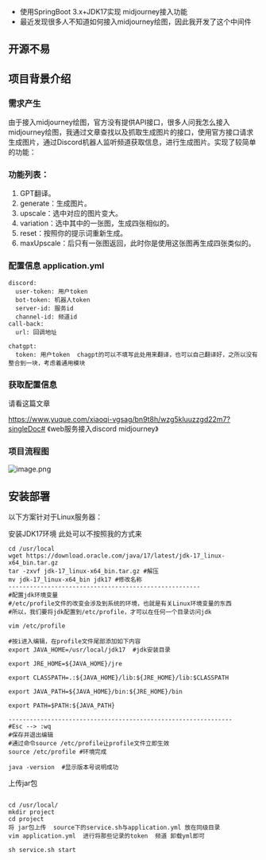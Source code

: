 - 使用SpringBoot 3.x+JDK17实现 midjourney接入功能
- 最近发现很多人不知道如何接入midjourney绘图，因此我开发了这个中间件

## 开源不易

## 项目背景介绍

### 需求产生

由于接入midjourney绘图，官方没有提供API接口，很多人问我怎么接入midjourney绘图，我通过文章查找以及抓取生成图片的接口，使用官方接口请求生成图片，通过Discord机器人监听频道获取信息，进行生成图片。实现了较简单的功能：

### 功能列表：

1.	GPT翻译。
2.	generate：生成图片。
3.	upscale：选中对应的图片变大。
4.	variation：选中其中的一张图，生成四张相似的。
5.	reset：按照你的提示词重新生成。
6.	 maxUpscale：后只有一张图返回，此时你是使用这张图再生成四张类似的。



### 配置信息 application.yml

```
discord:
  user-token: 用户token
  bot-token: 机器人token
  server-id: 服务id
  channel-id: 频道id
call-back:
  url: 回调地址

chatgpt:
  token: 用户token  chagpt的可以不填写此处用来翻译，也可以自己翻译好，之所以没有整合到一块，考虑着通用模块
```

### 获取配置信息

请看这篇文章

https://www.yuque.com/xiaoqi-vgsag/bn9t8h/wzg5kluuzzgd22m7?singleDoc# 《web服务接入discord midjourney》



### 项目流程图

![image.png](https://gitee.com/qi_jianchun/midjourney-bot-api/raw/master/source/image.png)



## 安装部署

以下方案针对于Linux服务器：

安装JDK17环境 此处可以不按照我的方式来 

```
cd /usr/local
wget https://download.oracle.com/java/17/latest/jdk-17_linux-x64_bin.tar.gz
tar -zxvf jdk-17_linux-x64_bin.tar.gz #解压
mv jdk-17_linux-x64_bin jdk17 #修改名称
------------------------------------------------------
#配置jdk环境变量
#/etc/profile文件的改变会涉及到系统的环境，也就是有关Linux环境变量的东西
#所以，我们要将jdk配置到/etc/profile，才可以在任何一个目录访问jdk

vim /etc/profile

#按i进入编辑，在profile文件尾部添加如下内容
export JAVA_HOME=/usr/local/jdk17  #jdk安装目录
 
export JRE_HOME=${JAVA_HOME}/jre
 
export CLASSPATH=.:${JAVA_HOME}/lib:${JRE_HOME}/lib:$CLASSPATH
 
export JAVA_PATH=${JAVA_HOME}/bin:${JRE_HOME}/bin
 
export PATH=$PATH:${JAVA_PATH}

---------------------------------------------------------------
#Esc --> :wq
#保存并退出编辑
#通过命令source /etc/profile让profile文件立即生效
source /etc/profile #环境完成

java -version  #显示版本号说明成功
```

上传jar包

```

cd /usr/local/
mkdir project
cd project
将 jar包上传  source下的service.sh与application.yml 放在同级目录
vim application.yml  进行将那些记录的token  频道 卸载yml即可

sh service.sh start 
```